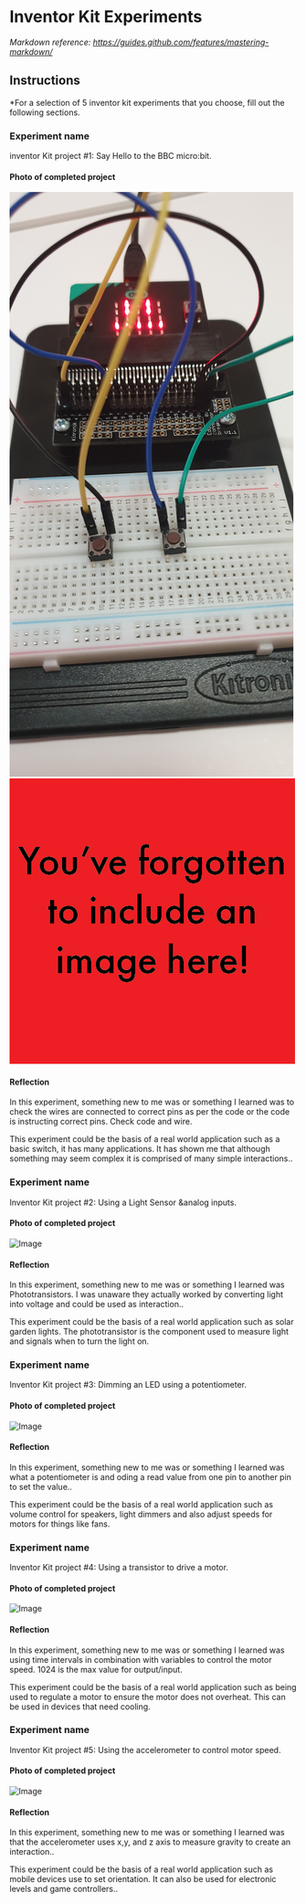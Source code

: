 # Inventor Kit Experiments

*Markdown reference: https://guides.github.com/features/mastering-markdown/*

## Instructions ##

*For a selection of 5 inventor kit experiments that you choose, fill out the following sections.

### Experiment name ###

inventor Kit project #1: Say Hello to the BBC micro:bit.

#### Photo of completed project ####

![Image](task%201.jpg)
![Image](missingimage.png)


#### Reflection ####

In this experiment, something new to me was or something I learned was to check the wires are connected to correct pins as per the code or the code is instructing correct pins. Check code and wire.

This experiment could be the basis of a real world application such as a basic switch, it has many applications. It has shown me that although something may seem complex it is comprised of many simple interactions..

### Experiment name ###

Inventor Kit project #2: Using a Light Sensor &analog inputs.

#### Photo of completed project ####

![Image](experiments/Task2.jpg)


#### Reflection ####

In this experiment, something new to me was or something I learned was Phototransistors. I was unaware they actually worked by converting light into voltage and could be used as interaction..

This experiment could be the basis of a real world application such as solar garden lights. The phototransistor is the component used to measure light and signals when to turn the light on.

### Experiment name ###

Inventor Kit project #3: Dimming an LED using a potentiometer.

#### Photo of completed project ####

![Image](experiments/Task3.jpg)


#### Reflection ####

In this experiment, something new to me was or something I learned was what a potentiometer is and oding a read value from one pin to another pin to set the value..

This experiment could be the basis of a real world application such as volume control for speakers, light dimmers and also adjust speeds for motors for things like fans.

### Experiment name ###

Inventor Kit project #4: Using a transistor to drive a motor.

#### Photo of completed project ####

![Image](experiments/Task4.jpg)


#### Reflection ####

In this experiment, something new to me was or something I learned was using time intervals in combination with variables to control the motor speed. 1024 is the max value for output/input.

This experiment could be the basis of a real world application such as being used to regulate a motor to ensure the motor does not overheat. This can be used in devices that need cooling.  

### Experiment name ###

Inventor Kit project #5: Using the accelerometer to control motor speed.

#### Photo of completed project ####

![Image](experiments/Task5.jpg)


#### Reflection ####

In this experiment, something new to me was or something I learned was that the accelerometer uses x,y, and z axis to measure gravity to create an interaction..

This experiment could be the basis of a real world application such as mobile devices use to set orientation. It can also be used for electronic levels and game controllers..

